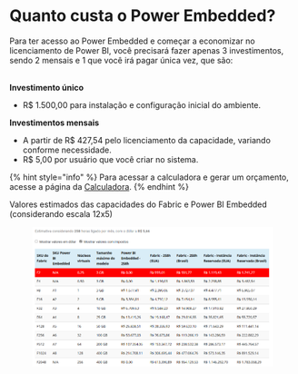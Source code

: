 # Quanto custa o Power Embedded?

Para ter acesso ao Power Embedded e começar a economizar no licenciamento de Power BI, você precisará fazer apenas 3 investimentos, sendo 2 mensais e 1 que você irá pagar única vez, que são:

\
**Investimento único**

* R$ 1.500,00 para instalação e configuração inicial do ambiente.

**Investimentos mensais**

* A partir de R$ 427,54 pelo licenciamento da capacidade, variando conforme necessidade.
* R$ 5,00 por usuário que você criar no sistema.

{% hint style="info" %}
Para acessar a calculadora e gerar um orçamento, acesse a página da [Calculadora](https://powerembedded.com.br/calculadora).
{% endhint %}



Valores estimados das capacidades do Fabric e Power BI Embedded (considerando escala 12x5)

<figure><img src="../../.gitbook/assets/image (1) (1) (1).png" alt=""><figcaption></figcaption></figure>
